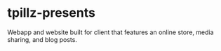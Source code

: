 # tpillz-presents
Webapp and website built for client that features an online store, media sharing, and blog posts.
